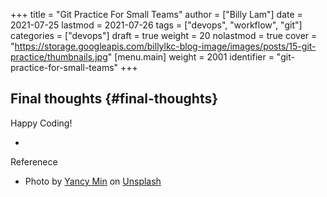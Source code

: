 +++
title = "Git Practice For Small Teams"
author = ["Billy Lam"]
date = 2021-07-25
lastmod = 2021-07-26
tags = ["devops", "workflow", "git"]
categories = ["devops"]
draft = true
weight = 20
nolastmod = true
cover = "https://storage.googleapis.com/billylkc-blog-image/images/posts/15-git-practice/thumbnails.jpg"
[menu.main]
  weight = 2001
  identifier = "git-practice-for-small-teams"
+++

## Final thoughts {#final-thoughts}

Happy Coding!

-

Referenece

-   Photo by [Yancy Min](<https://unsplash.com/@yancymin?utm%5Fsource=unsplash&utm%5Fmedium=referral&utm%5Fcontent=creditCopyText>) on [Unsplash](<https://unsplash.com/@yancymin?utm%5Fsource=unsplash&utm%5Fmedium=referral&utm%5Fcontent=creditCopyText>)
